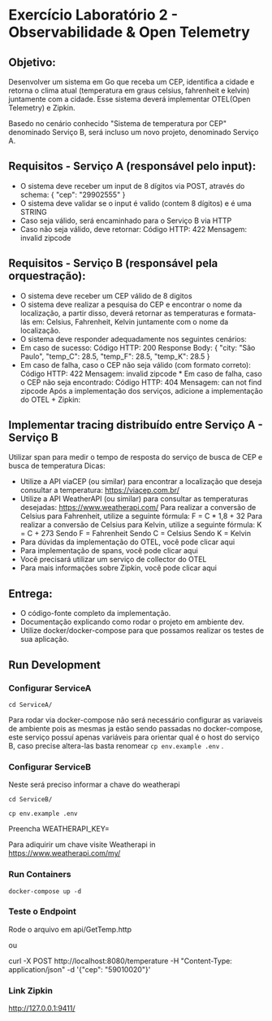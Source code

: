 # Exercício Laboratório 2 - Observabilidade & Open Telemetry

## Objetivo: 
Desenvolver um sistema em Go que receba um CEP, identifica a cidade e retorna o clima atual (temperatura em graus celsius, fahrenheit e kelvin) juntamente com a cidade. Esse sistema deverá implementar OTEL(Open Telemetry) e Zipkin.

Basedo no cenário conhecido "Sistema de temperatura por CEP" denominado Serviço B, será incluso um novo projeto, denominado Serviço A.

## Requisitos - Serviço A (responsável pelo input):

* O sistema deve receber um input de 8 dígitos via POST, através do schema:  { "cep": "29902555" }
* O sistema deve validar se o input é valido (contem 8 dígitos) e é uma STRING
* Caso seja válido, será encaminhado para o Serviço B via HTTP
* Caso não seja válido, deve retornar:
  Código HTTP: 422
  Mensagem: invalid zipcode
  
## Requisitos - Serviço B (responsável pela orquestração):

* O sistema deve receber um CEP válido de 8 digitos
* O sistema deve realizar a pesquisa do CEP e encontrar o nome da localização, a partir disso, deverá retornar as temperaturas e formata-lás em: Celsius, Fahrenheit, Kelvin juntamente com o nome da localização.
* O sistema deve responder adequadamente nos seguintes cenários:
* Em caso de sucesso:
Código HTTP: 200
Response Body: { "city: "São Paulo", "temp_C": 28.5, "temp_F": 28.5, "temp_K": 28.5 }
* Em caso de falha, caso o CEP não seja válido (com formato correto):
Código HTTP: 422
Mensagem: invalid zipcode
​​* ​Em caso de falha, caso o CEP não seja encontrado:
Código HTTP: 404
Mensagem: can not find zipcode
Após a implementação dos serviços, adicione a implementação do OTEL + Zipkin:

## Implementar tracing distribuído entre Serviço A - Serviço B

Utilizar span para medir o tempo de resposta do serviço de busca de CEP e busca de temperatura
Dicas:

* Utilize a API viaCEP (ou similar) para encontrar a localização que deseja consultar a temperatura: https://viacep.com.br/
* Utilize a API WeatherAPI (ou similar) para consultar as temperaturas desejadas: https://www.weatherapi.com/
Para realizar a conversão de Celsius para Fahrenheit, utilize a seguinte fórmula: F = C * 1,8 + 32
Para realizar a conversão de Celsius para Kelvin, utilize a seguinte fórmula: K = C + 273
Sendo F = Fahrenheit
Sendo C = Celsius
Sendo K = Kelvin
* Para dúvidas da implementação do OTEL, você pode clicar aqui
* Para implementação de spans, você pode clicar aqui
* Você precisará utilizar um serviço de collector do OTEL
* Para mais informações sobre Zipkin, você pode clicar aqui
  
## Entrega:

* O código-fonte completo da implementação.
* Documentação explicando como rodar o projeto em ambiente dev.
* Utilize docker/docker-compose para que possamos realizar os testes de sua aplicação.

## Run Development

### Configurar ServiceA
```
cd ServiceA/
```

Para rodar via docker-compose não será necessário configurar as variaveis de ambiente pois as mesmas ja estão sendo passadas no docker-compose, este serviço possuí apenas variáveis para orientar qual é o host do serviço B, caso precise altera-las basta renomear ``` cp env.example .env ``` .

### Configurar ServiceB
Neste será preciso informar a chave do weatherapi
```
cd ServiceB/
```
```
cp env.example .env
```
Preencha WEATHERAPI_KEY=

Para adiquirir um chave visite Weatherapi in https://www.weatherapi.com/my/

### Run Containers

```
docker-compose up -d
```

### Teste o Endpoint

Rode o arquivo em api/GetTemp.http

ou

curl -X POST http://localhost:8080/temperature -H "Content-Type: application/json" -d '{"cep": "59010020"}'

### Link Zipkin
http://127.0.0.1:9411/